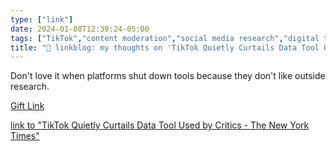```yaml
---
type: ["link"]
date: 2024-01-08T12:39:24-05:00
tags: ["TikTok","content moderation","social media research","digital traces research"]
title: "🔗 linkblog: my thoughts on 'TikTok Quietly Curtails Data Tool Used by Critics - The New York Times'"
---
```

Don't love it when platforms shut down tools because they don't like outside research.

[Gift Link](https://www.nytimes.com/2024/01/08/business/media/tiktok-data-tool-israel-hamas-war.html?unlocked_article_code=1.ME0.MTwN.Fps2y4xu_XCk&smid=url-share)

[link to "TikTok Quietly Curtails Data Tool Used by Critics - The New York Times"](https://www.nytimes.com/2024/01/08/business/media/tiktok-data-tool-israel-hamas-war.html)

